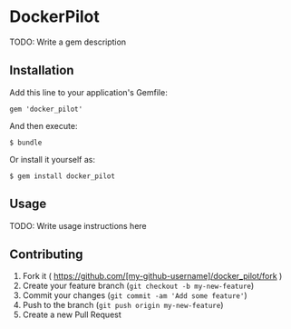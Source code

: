 # DockerPilot

TODO: Write a gem description

## Installation

Add this line to your application's Gemfile:

    gem 'docker_pilot'

And then execute:

    $ bundle

Or install it yourself as:

    $ gem install docker_pilot

## Usage

TODO: Write usage instructions here

## Contributing

1. Fork it ( https://github.com/[my-github-username]/docker_pilot/fork )
2. Create your feature branch (`git checkout -b my-new-feature`)
3. Commit your changes (`git commit -am 'Add some feature'`)
4. Push to the branch (`git push origin my-new-feature`)
5. Create a new Pull Request
